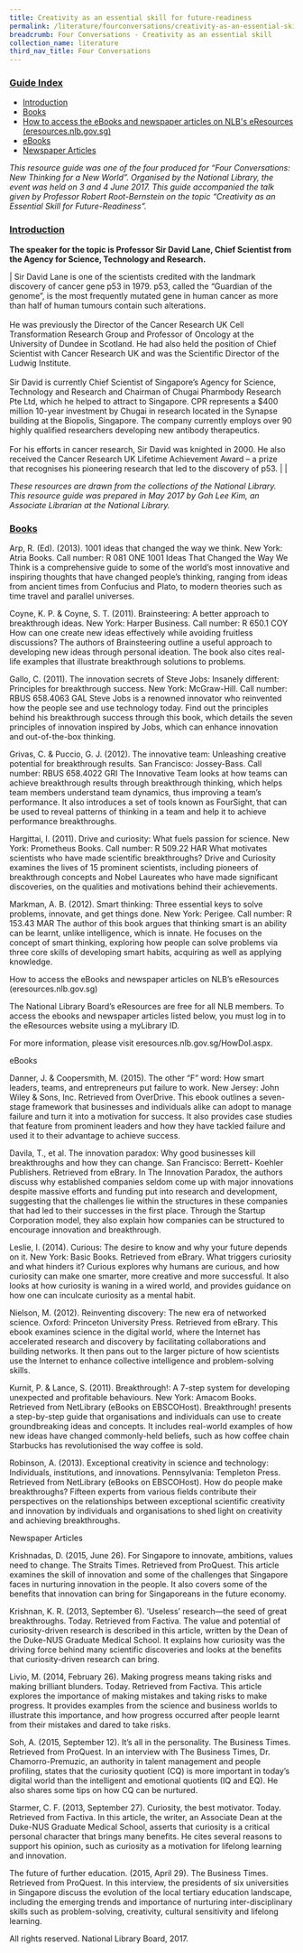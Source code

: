 ```yaml
---
title: Creativity as an essential skill for future-readiness
permalink: /literature/fourconversations/creativity-as-an-essential-skill-for-future-readiness
breadcrumb: Four Conversations - Creativity as an essential skill
collection_name: literature
third_nav_title: Four Conversations
---
```


### <u>Guide Index</u>

* [Introduction](#introduction)
* [Books​](#books)
* [How to access the eBooks and newspaper articles on NLB's eResources (eresources.nlb.gov.sg)](#how-to-access-the-ebooks-and-newspaper-articles-on-nlbs-eresources-eresources.nlb.gov.sg)
* [eBook​s](#ebooks)
* [Newspaper Articles](#newspaper-articles)

_This resource guide was one of the four produced for “Four Conversations: New Thinking for a New World”. Organised by the National Library, the event was held on 3 and 4 June 2017. This guide accompanied the talk given by Professor Robert Root-Bernstein on the topic “Creativity as an Essential Skill for Future-Readiness”._

### <u>Introduction</u>

**The speaker for the topic is Professor Sir David Lane, Chief Scientist from the Agency for Science, Technology and Research.**

| Sir David Lane is one of the scientists credited with the landmark discovery of cancer gene p53 in 1979. p53, called the “Guardian of the genome”, is the most frequently mutated gene in human cancer as more than half of human tumours contain such alterations. <br><br> He was previously the Director of the Cancer Research UK Cell Transformation Research Group and Professor of Oncology at the University of Dundee in Scotland. He had also held the position of Chief Scientist with Cancer Research UK and was the Scientific Director of the Ludwig Institute. <br><br> Sir David is currently Chief Scientist of Singapore’s Agency for Science, Technology and Research and Chairman of Chugai Pharmbody Research Pte Ltd, which he helped to attract to Singapore. CPR represents a $400 million 10-year investment by Chugai in research located in the Synapse building at the Biopolis, Singapore. The company currently employs over 90 highly qualified researchers developing new antibody therapeutics. <br><br> For his efforts in cancer research, Sir David was knighted in 2000.  He also received the Cancer Research UK Lifetime Achievement Award – a prize that recognises his pioneering research that led to the discovery of p53. |  |
 

_These resources are drawn from the collections of the National Library. This resource guide was prepared in May 2017 by Goh Lee Kim, an Associate Librarian at the National Library._


### <u>Books</u>
 

Arp, R. (Ed). (2013). 1001 ideas that changed the way we think. New York: Atria Books. Call number: R 081 ONE
1001 Ideas That Changed the Way We Think is a comprehensive guide to some of the world’s most innovative and inspiring thoughts that have changed people’s thinking, ranging from ideas from ancient times from Confucius and Plato, to modern theories such as time travel and parallel universes.
 

Coyne, K. P. & Coyne, S. T. (2011). Brainsteering: A better approach to breakthrough ideas. New York: Harper Business. Call number: R 650.1 COY
How can one create new ideas effectively while avoiding fruitless discussions? The authors of Brainsteering outline a useful approach to developing new ideas through personal ideation. The book also cites real-life examples that illustrate breakthrough solutions to problems.
 

Gallo, C. (2011). The innovation secrets of Steve Jobs: Insanely different: Principles for breakthrough success. New York: McGraw-Hill. Call number: RBUS 658.4063 GAL
Steve Jobs is a renowned innovator who reinvented how the people see and use technology today. Find out the principles behind his breakthrough success through this book, which details the seven principles of innovation inspired by Jobs, which can enhance innovation and out-of-the-box thinking.
 

Grivas, C. & Puccio, G. J. (2012). The innovative team: Unleashing creative potential for breakthrough results. San Francisco: Jossey-Bass. Call number: RBUS 658.4022 GRI
The Innovative Team looks at how teams can achieve breakthrough results through breakthrough thinking, which helps team members understand team dynamics, thus improving a team’s performance. It also introduces a set of tools known as FourSight, that can be used to reveal patterns of thinking in a team and help it to achieve performance breakthroughs.
 

Hargittai, I. (2011). Drive and curiosity: What fuels passion for science.  New York: Prometheus Books. Call number: R 509.22 HAR
What motivates scientists who have made scientific breakthroughs? Drive and Curiosity examines the lives of 15 prominent scientists, including pioneers of breakthrough concepts and Nobel Laureates who have made significant discoveries, on the qualities and motivations behind their achievements.
 

Markman, A. B. (2012). Smart thinking: Three essential keys to solve problems, innovate, and get things done. New York: Perigee. Call number: R 153.43 MAR
The author of this book argues that thinking smart is an ability can be learnt, unlike intelligence, which is innate. He focuses on the concept of smart thinking, exploring how people can solve problems via three core skills of developing smart habits, acquiring as well as applying knowledge.
 

How to access the eBooks and newspaper articles on NLB’s eResources (eresources.nlb.gov.sg)
 

The National Library Board’s eResources are free for all NLB members. To access the ebooks and newspaper articles listed below, you must log in to the eResources website using a myLibrary ID.

For more information, please visit eresources.nlb.gov.sg/HowDoI.aspx.

 

eBooks
 

Danner, J. & Coopersmith, M. (2015). The other “F” word: How smart leaders, teams, and entrepreneurs put failure to work. New Jersey: John Wiley & Sons, Inc. Retrieved from OverDrive.
This ebook outlines a seven-stage framework that businesses and individuals alike can adopt to manage failure and turn it into a motivation for success. It also provides case studies that feature from prominent leaders and how they have tackled failure and used it to their advantage to achieve success.
 

Davila, T., et al. The innovation paradox: Why good businesses kill breakthroughs and how they can change. San Francisco: Berrett- Koehler Publishers. Retrieved from eBrary.
In The Innovation Paradox, the authors discuss why established companies seldom come up with major innovations despite massive efforts and funding put into research and development, suggesting that the challenges lie within the structures in these companies that had led to their successes in the first place. Through the Startup Corporation model, they also explain how companies can be structured to encourage innovation and breakthrough.
 

Leslie, I. (2014). Curious: The desire to know and why your future depends on it. New York: Basic Books. Retrieved from eBrary.
What triggers curiosity and what hinders it? Curious explores why humans are curious, and how curiosity can make one smarter, more creative and more successful. It also looks at how curiosity is waning in a wired world, and provides guidance on how one can inculcate curiosity as a mental habit.
 

Nielson, M. (2012). Reinventing discovery: The new era of networked science. Oxford: Princeton University Press. Retrieved from eBrary.
This ebook examines science in the digital world, where the Internet has accelerated research and discovery by facilitating collaborations and building networks. It then pans out to the larger picture of how scientists use the Internet to enhance collective intelligence and problem-solving skills.
 

Kurnit, P. & Lance, S. (2011). Breakthrough!: A 7-step system for developing unexpected and profitable behaviours. New York: Amacom Books. Retrieved from NetLibrary (eBooks on EBSCOHost).
Breakthrough! presents a step-by-step guide that organisations and individuals can use to create groundbreaking ideas and concepts. It includes real-world examples of how new ideas have changed commonly-held beliefs, such as how coffee chain Starbucks has revolutionised the way coffee is sold.
 

Robinson, A. (2013). Exceptional creativity in science and technology: Individuals, institutions, and innovations. Pennsylvania: Templeton Press. Retrieved from NetLibrary (eBooks on EBSCOHost).
How do people make breakthroughs? Fifteen experts from various fields contribute their perspectives on the relationships between exceptional scientific creativity and innovation by individuals and organisations to shed light on creativity and achieving breakthroughs.
 

Newspaper Articles
 

Krishnadas, D. (2015, June 26). For Singapore to innovate, ambitions, values need to change. The Straits Times. Retrieved from ProQuest.
This article examines the skill of innovation and some of the challenges that Singapore faces in nurturing innovation in the people. It also covers some of the benefits that innovation can bring for Singaporeans in the future economy.
 

Krishnan, K. R. (2013, September 6). ‘Useless’ research—the seed of great breakthroughs. Today. Retrieved from Factiva.
The value and potential of curiosity-driven research is described in this article, written by the Dean of the Duke-NUS Graduate Medical School. It explains how curiosity was the driving force behind many scientific discoveries and looks at the benefits that curiosity-driven research can bring.
 

Livio, M. (2014, February 26). Making progress means taking risks and making brilliant blunders. Today. Retrieved from Factiva.
This article explores the importance of making mistakes and taking risks to make progress. It provides examples from the science and business worlds to illustrate this importance, and how progress occurred after people learnt from their mistakes and dared to take risks.
 

Soh, A. (2015, September 12). It’s all in the personality. The Business Times. Retrieved from ProQuest.
In an interview with The Business Times, Dr. Chamorro-Premuzic, an authority in talent management and people profiling, states that the curiosity quotient (CQ) is more important in today’s digital world than the intelligent and emotional quotients (IQ and EQ). He also shares some tips on how CQ can be nurtured.
 

Starmer, C. F. (2013, September 27). Curiosity, the best motivator. Today. Retrieved from Factiva.
In this article, the writer, an Associate Dean at the Duke-NUS Graduate Medical School, asserts that curiosity is a critical personal character that brings many benefits. He cites several reasons to support his opinion, such as curiosity as a motivation for lifelong learning and innovation.
 

The future of further education. (2015, April 29). The Business Times. Retrieved from ProQuest.
In this interview, the presidents of six universities in Singapore discuss the evolution of the local tertiary education landscape, including the emerging trends and importance of nurturing inter-disciplinary skills such as problem-solving, creativity, cultural sensitivity and lifelong learning.
 

All rights reserved. National Library Board, 2017.